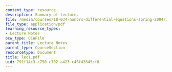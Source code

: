 ```yaml
---
content_type: resource
description: Summary of lecture.
file: /media/courses/18-034-honors-differential-equations-spring-2004/791f14c3c750c702a423c46f43345cf8_lec1.pdf
file_type: application/pdf
learning_resource_types:
- Lecture Notes
ocw_type: OCWFile
parent_title: Lecture Notes
parent_type: CourseSection
resourcetype: Document
title: lec1.pdf
uid: 791f14c3-c750-c702-a423-c46f43345cf8
---
```

